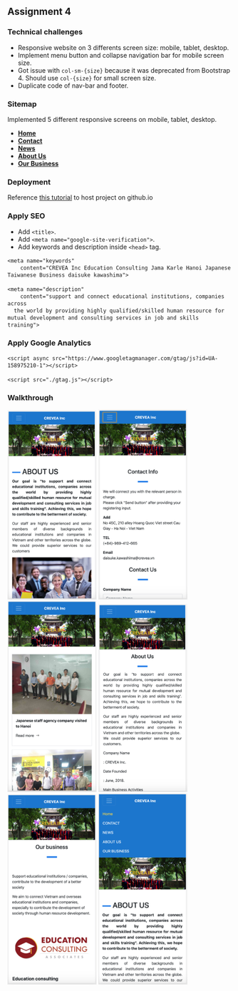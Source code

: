 ## Assignment 4

### Technical challenges
- Responsive website on 3 differents screen size: mobile, tablet, desktop.
- Implement menu button and collapse navigation bar for mobile screen size.
- Got issue with `col-sm-{size}` because it was deprecated from Bootstrap 4. Should use `col-{size}` for small screen size.
- Duplicate code of nav-bar and footer.

### Sitemap
Implemented 5 different responsive screens on mobile, tablet, desktop.

- [**Home**](https://ngominhtrint.github.io/index.html)
- [**Contact**](https://ngominhtrint.github.io/contact.html)
- [**News**](https://ngominhtrint.github.io/news.html)
- [**About Us**](https://ngominhtrint.github.io/aboutUs.html)
- [**Our Business**](https://ngominhtrint.github.io/ourBusiness.html)

### Deployment

Reference [this tutorial](https://pages.github.com/) to host project on github.io

### Apply SEO

- Add `<title>`.
- Add `<meta name="google-site-verification">`.
- Add keywords and description inside `<head>` tag.

```
<meta name="keywords"
    content="CREVEA Inc Education Consulting Jama Karle Hanoi Japanese Taiwanese Business daisuke kawashima">
  
<meta name="description"
    content="support and connect educational institutions, companies across
  the world by providing highly qualified/skilled human resource for mutual development and consulting services in job and skills training">
```

### Apply Google Analytics

```
<script async src="https://www.googletagmanager.com/gtag/js?id=UA-158975210-1"></script>

<script src="./gtag.js"></script>
```

### Walkthrough

<img src='images/home.png' title='Home' width='200'/>
<img src='images/contact.png' title='Contact' width='200'/>

<img src='images/news.png' title='News' width='200'/>
<img src='images/aboutus.png' title='AboutUs' width='200'/>

<img src='images/ourbusiness.png' title='OurBusiness' width='200'/>
<img src='images/menu.png' title='Menu' width='200'/>
